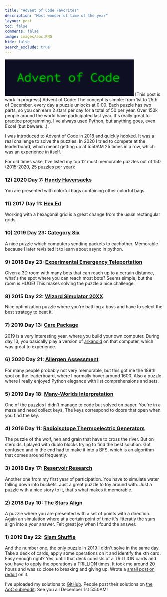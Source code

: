 ```yaml
---
title: "Advent of Code Favorites"
description: "Most wonderful time of the year"
layout: post
toc: false
comments: false
image: images/aoc.PNG
hide: false
search_exclude: true
---
```

![aoc](aoc/aoc.png)
[This post is work in progress]
Advent of Code: The concept is simple: from 1st to 25th of December, every day a puzzle unlocks at 0:00. Each puzzle has two parts, so you can earn 2 stars per day for a total of 50 per year. Over 150k people around the world have participated last year. It's really great to practice programming. I've always used Python, but anything goes, even Excel (but beware...).

I was introduced to Advent of Code in 2018 and quickly hooked. It was a real challenge to solve the puzzles. In 2020 I tried to compete at the leaderboard, which meant getting up at 5:50AM 25 times in a row, which was an experience in itself. 

For old times sake, I've listed my top 12 most memorable puzzles out of 150 (2015-2020, 25 puzzles per year):

### 12) 2020 Day 7: [Handy Haversacks](https://adventofcode.com/2020/day/7)
You are presented with colorful bags containing other colorful bags.

### 11) 2017 Day 11: [Hex Ed](https://adventofcode.com/2017/day/11)
Working with a hexagonal grid is a great change from the usual rectangular grids.

### 10) 2019 Day 23: [Category Six](https://adventofcode.com/2019/day/23)
A nice puzzle which computers sending packets to eachother. Memorable because I later revisited it to learn about async in python. 

### 9) 2018 Day 23: [Experimental Emergency Teleportation](https://adventofcode.com/2018/day/23)
Given a 3D room with many bots that can reach up to a certain distance, what's the spot where you can reach most bots? Seems simple, but the room is HUGE! This makes solving the puzzle a nice challenge.

### 8) 2015 Day 22: [Wizard Simulator 20XX](https://adventofcode.com/2015/day/22)
Nice optimization puzzle where you're battling a boss and have to select the best strategy to beat it.

### 7) 2019 Day 13: [Care Package](https://adventofcode.com/2019/day/13)
2019 is a very interesting year, where you build your own computer. During day 13, you basically play a version of [arkanoid](https://en.wikipedia.org/wiki/Arkanoid) on that computer, which was great to experience.

### 6) 2020 Day 21: [Allergen Assessment](https://adventofcode.com/2020/day/21)
For many people probably not very memorable, but this got me the 189th spot on the leaderboard, where I normally hover around 1600. Also a puzzle where I really enjoyed Python elegance with list comprehensions and sets. 

### 5) 2019 Day 18: [Many-Worlds Interpretation](https://adventofcode.com/2019/day/18)
One of the puzzles I didn't manage to code but solved on paper. You're in a maze and need collect keys. The keys correspond to doors that open when you find the key. 

### 4) 2016 Day 11: [Radioisotope Thermoelectric Generators](https://adventofcode.com/2016/day/11)
The puzzle of the wolf, hen and grain that have to cross the river. But on steroids. I played with duplo blocks trying to find the best solution. Got confused and in the end had to make it into a BFS, which is an algorithm that comes around frequently.

### 3) 2018 Day 17: [Reservoir Research](https://adventofcode.com/2018/day/17)
Another one from my first year of participation. You have to simulate water falling down into buckets. Just a great puzzle to toy around with. Just a puzzle with a nice story to it, that's what makes it memorable.

### 2) 2018 Day 10: [The Stars Align](https://adventofcode.com/2018/day/10)
A puzzle where you are presented with a set of points with a direction. Again an simulation where at a certain point of time it's litteratly the stars align into a your answer. Felt great joy when I found the answer.

### 1) 2019 Day 22: [Slam Shuffle](https://adventofcode.com/2019/day/22)
And the number one, the only puzzle in 2019 I didn't solve in the same day. Take a deck of cards, apply some operations on it and identify the xth card. Easy enough right? Yes, untill that deck consists of a TRILLION cards and you have to apply the operations a TRILLION times. It took me around 20 hours and was so close to breaking and giving up. Wrote a [small post on reddit](https://www.reddit.com/r/adventofcode/comments/ees6bj/2019_day_22_part_2_story_of_solving_spoilers/) on it. 

I've uploaded my solutions to [GitHub](https://github.com/jvanelteren/advent_of_code). People post their solutions on [the AoC subreddit](https://www.reddit.com/r/adventofcode/). See you all December 1st 5:50AM!